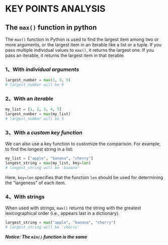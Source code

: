 # KEY POINTS ANALYSIS

## The `max()` function in python

The `max()` function in Python is used to find the largest item among two or more arguments, or the largest item in an iterable like a list or a tuple. If you pass multiple individual values to `max()`, it returns the largest one. If you pass an iterable, it returns the largest item in that iterable.

### 1、With *individual arguments*

```python
largest_number = max(3, 9, 5)
# largest_number will be 9
```

### 2、With an *iterable*

```python
my_list = [1, 2, 3, 4, 5]
largest_number = max(my_list)
# largest_number will be 5
```

### 3、With a *custom key function*

We can also use a key function to customize the comparison. For example, to find the longest string in a list:

```python
my_list = ["apple", "banana", "cherry"]
longest_string = max(my_list, key=len)
# longest_string will be 'banana'
```

Here, `key=len` specifies that the function `len` should be used for determining the "largeness" of each item.

### 4、With strings

When used with strings, `max()` returns the string with the greatest lexicographical order (i.e., appears last in a dictionary).

```python
largest_string = max("apple", "banana", "cherry")
# largest_string will be 'cherry'
```

***Notice: The `min()` function is the same***
